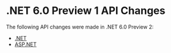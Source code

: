 # .NET 6.0 Preview 1 API Changes

The following API changes were made in .NET 6.0 Preview 2:

- [.NET](./.Net/6.0-preview2.md)
- [ASP.NET](./Asp.Net/6.0-preview2.md)
